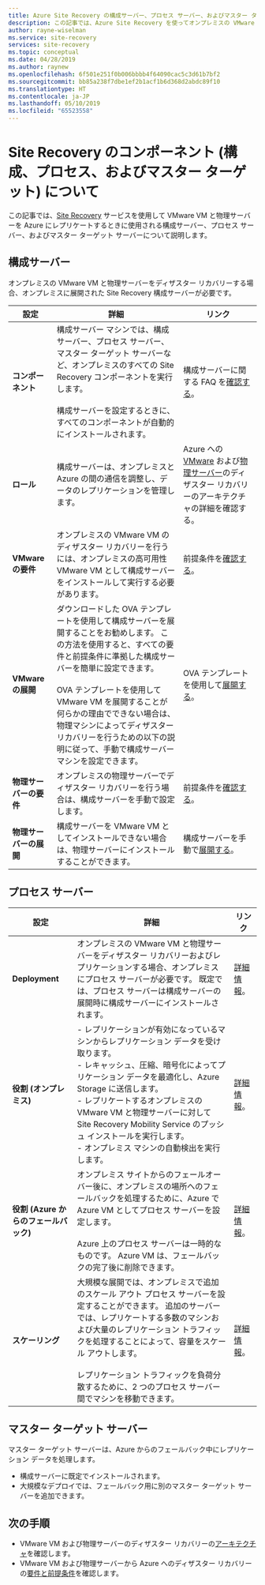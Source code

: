 ```yaml
---
title: Azure Site Recovery の構成サーバー、プロセス サーバー、およびマスター ターゲット サーバーについて | Microsoft Docs
description: この記事では、Azure Site Recovery を使ってオンプレミスの VMware VM から Azure へのディザスター リカバリーを設定するときに使われる構成サーバー、プロセス サーバー、およびマスター ターゲット サーバーの概要を説明します
author: rayne-wiselman
ms.service: site-recovery
services: site-recovery
ms.topic: conceptual
ms.date: 04/28/2019
ms.author: raynew
ms.openlocfilehash: 6f501e251f0b006bbbb4f64090cac5c3d61b7bf2
ms.sourcegitcommit: bb85a238f7dbe1ef2b1acf1b6d368d2abdc89f10
ms.translationtype: HT
ms.contentlocale: ja-JP
ms.lasthandoff: 05/10/2019
ms.locfileid: "65523558"
---
```

# <a name="about-site-recovery-components-configuration-process-master-target"></a>Site Recovery のコンポーネント (構成、プロセス、およびマスター ターゲット) について

この記事では、[Site Recovery](site-recovery-overview.md) サービスを使用して VMware VM と物理サーバーを Azure にレプリケートするときに使用される構成サーバー、プロセス サーバー、およびマスター ターゲット サーバーについて説明します。

## <a name="configuration-server"></a>構成サーバー

オンプレミスの VMware VM と物理サーバーをディザスター リカバリーする場合、オンプレミスに展開された Site Recovery 構成サーバーが必要です。

**設定** | **詳細** | **リンク**
--- | --- | ---
**コンポーネント**  | 構成サーバー マシンでは、構成サーバー、プロセス サーバー、マスター ターゲット サーバーなど、オンプレミスのすべての Site Recovery コンポーネントを実行します。<br/><br/> 構成サーバーを設定するときに、すべてのコンポーネントが自動的にインストールされます。 | 構成サーバーに関する FAQ を[確認する](vmware-azure-common-questions.md#configuration-server)。
**ロール** | 構成サーバーは、オンプレミスと Azure の間の通信を調整し、データのレプリケーションを管理します。 | Azure への [VMware](vmware-azure-architecture.md) および[物理サーバー](physical-azure-architecture.md)のディザスター リカバリーのアーキテクチャの詳細を確認する。
**VMware の要件** | オンプレミスの VMware VM のディザスター リカバリーを行うには、オンプレミスの高可用性 VMware VM として構成サーバーをインストールして実行する必要があります。 | 前提条件を[確認する](vmware-azure-deploy-configuration-server.md#prerequisites)。
**VMware の展開** | ダウンロードした OVA テンプレートを使用して構成サーバーを展開することをお勧めします。 この方法を使用すると、すべての要件と前提条件に準拠した構成サーバーを簡単に設定できます。<br/><br/> OVA テンプレートを使用して VMware VM を展開することが何らかの理由でできない場合は、物理マシンによってディザスター リカバリーを行うための以下の説明に従って、手動で構成サーバー マシンを設定できます。 | OVA テンプレートを使用して[展開する](vmware-azure-deploy-configuration-server.md#deployment-of-configuration-server-through-ova-template)。
**物理サーバーの要件** | オンプレミスの物理サーバーでディザスター リカバリーを行う場合は、構成サーバーを手動で設定します。 | 前提条件を[確認する](physical-azure-set-up-source.md#prerequisites)。
**物理サーバーの展開** | 構成サーバーを VMware VM としてインストールできない場合は、物理サーバーにインストールすることができます。 | 構成サーバーを手動で[展開する](physical-azure-set-up-source.md#set-up-the-source-environment)。


## <a name="process-server"></a>プロセス サーバー

**設定** | **詳細** | **リンク**
--- | --- | ---
**Deployment**  | オンプレミスの VMware VM と物理サーバーをディザスター リカバリーおよびレプリケーションする場合、オンプレミスにプロセス サーバーが必要です。 既定では、プロセス サーバーは構成サーバーの展開時に構成サーバーにインストールされます。 | [詳細情報](vmware-azure-architecture.md?#architectural-components)。
**役割 (オンプレミス)** | - レプリケーションが有効になっているマシンからレプリケーション データを受け取ります。<br/> - レキャッシュ、圧縮、暗号化によってプリケーション データを最適化し、Azure Storage に送信します。<br/> - レプリケートするオンプレミスの VMware VM と物理サーバーに対して Site Recovery Mobility Service のプッシュ インストールを実行します。<br/> - オンプレミス マシンの自動検出を実行します。 | [詳細情報](vmware-physical-azure-config-process-server-overview.md#process-server)。 
**役割 (Azure からのフェールバック)** | オンプレミス サイトからのフェールオーバー後に、オンプレミスの場所へのフェールバックを処理するために、Azure で Azure VM としてプロセス サーバーを設定します。<br/><br/> Azure 上のプロセス サーバーは一時的なものです。 Azure VM は、フェールバックの完了後に削除できます。 | [詳細情報](vmware-azure-set-up-process-server-azure.md)。
**スケーリング** | 大規模な展開では、オンプレミスで追加のスケール アウト プロセス サーバーを設定することができます。 追加のサーバーでは、レプリケートする多数のマシンおよび大量のレプリケーション トラフィックを処理することによって、容量をスケール アウトします。<br/><br/> レプリケーション トラフィックを負荷分散するために、2 つのプロセス サーバー間でマシンを移動できます。 | [詳細情報](vmware-azure-set-up-process-server-scale.md)。


## <a name="master-target-server"></a>マスター ターゲット サーバー

マスター ターゲット サーバーは、Azure からのフェールバック中にレプリケーション データを処理します。

- 構成サーバーに既定でインストールされます。
- 大規模なデプロイでは、フェールバック用に別のマスター ターゲット サーバーを追加できます。


## <a name="next-steps"></a>次の手順
- VMware VM および物理サーバーのディザスター リカバリーの[アーキテクチャ](vmware-azure-architecture.md)を確認します。
- VMware VM および物理サーバーから Azure へのディザスター リカバリーの[要件と前提条件](vmware-physical-azure-support-matrix.md)を確認します。 
